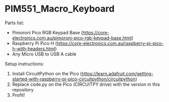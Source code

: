 # PIM551_Macro_Keyboard
Parts list:
- Pimoroni Pico RGB Keypad Base (https://core-electronics.com.au/pimoroni-pico-rgb-keypad-base.html)
- Raspberry Pi Pico H (https://core-electronics.com.au/raspberry-pi-pico-h-with-headers.html)
- Any Micro USB to USB A cable

Setup instructions:
1. Install CircuitPython on the Pico (https://learn.adafruit.com/getting-started-with-raspberry-pi-pico-circuitpython/circuitpython)
2. Replace code.py on the Pico (CIRCUITPY drive) with the version in this repository
3. Profit!
